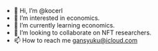 - 👋 Hi, I’m @kocerl
- 👀 I’m interested in economics.
- 🌱 I’m currently learning economics.
- 💞️ I’m looking to collaborate on NFT researchers.
- 📫 How to reach me gansyuku@icloud.com

<!---
kocerl/kocerl is a ✨ special ✨ repository because its `README.md` (this file) appears on your GitHub profile.
You can click the Preview link to take a look at your changes.
--->
